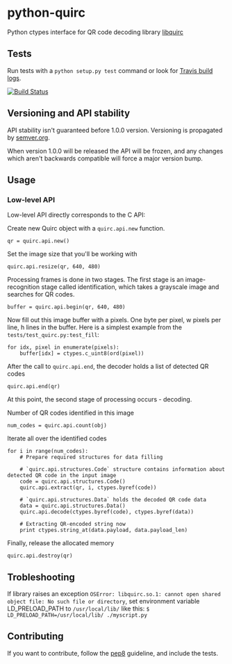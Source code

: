 # python-quirc

Python ctypes interface for QR code decoding library [libquirc](https://github.com/dlbeer/quirc)

## Tests

Run tests with a `python setup.py test` command or look for [Travis build logs](http://travis-ci.org/#!/svartalf/python-quirc).

[![Build Status](https://secure.travis-ci.org/svartalf/python-quirc.png)](http://travis-ci.org/svartalf/python-quirc)

## Versioning and API stability

API stability isn't guaranteed before 1.0.0 version. Versioning is propagated by [semver.org](http://semver.org).

When version 1.0.0 will be released the API will be frozen, and any changes which aren't backwards compatible will force a major version bump.

## Usage

### Low-level API

Low-level API directly corresponds to the C API:

Create new Quirc object with a `quirc.api.new` function.

    qr = quirc.api.new()

Set the image size that you'll be working with

    quirc.api.resize(qr, 640, 480)

Processing frames is done in two stages. The first stage is an image-recognition stage called identification,
which takes a grayscale image and searches for QR codes.

    buffer = quirc.api.begin(qr, 640, 480)

Now fill out this image buffer with a pixels. One byte per pixel, w pixels per line, h lines in the buffer.
Here is a simplest example from the `tests/test_quirc.py:test_fill`:

    for idx, pixel in enumerate(pixels):
        buffer[idx] = ctypes.c_uint8(ord(pixel))

After the call to `quirc.api.end`, the decoder holds a list of detected QR codes

    quirc.api.end(qr)

At this point, the second stage of processing occurs - decoding.

Number of QR codes identified in this image

    num_codes = quirc.api.count(obj)

Iterate all over the identified codes

    for i in range(num_codes):
        # Prepare required structures for data filling

        # `quirc.api.structures.Code` structure contains information about detected QR code in the input image
        code = quirc.api.structures.Code()
        quirc.api.extract(qr, i, ctypes.byref(code))

        # `quirc.api.structures.Data` holds the decoded QR code data
        data = quirc.api.structures.Data()
        quirc.api.decode(ctypes.byref(code), ctypes.byref(data))

        # Extracting QR-encoded string now
        print ctypes.string_at(data.payload, data.payload_len)

Finally, release the allocated memory

    quirc.api.destroy(qr)

## Trobleshooting

If library raises an exception `OSError: libquirc.so.1: cannot open shared object file: No such file or directory`,
set environment variable LD_PRELOAD_PATH to `/usr/local/lib/` like this: `$ LD_PRELOAD_PATH=/usr/local/lib/ ./myscript.py`

## Contributing

If you want to contribute, follow the [pep8](http://www.python.org/dev/peps/pep-0008/) guideline, and include the tests.